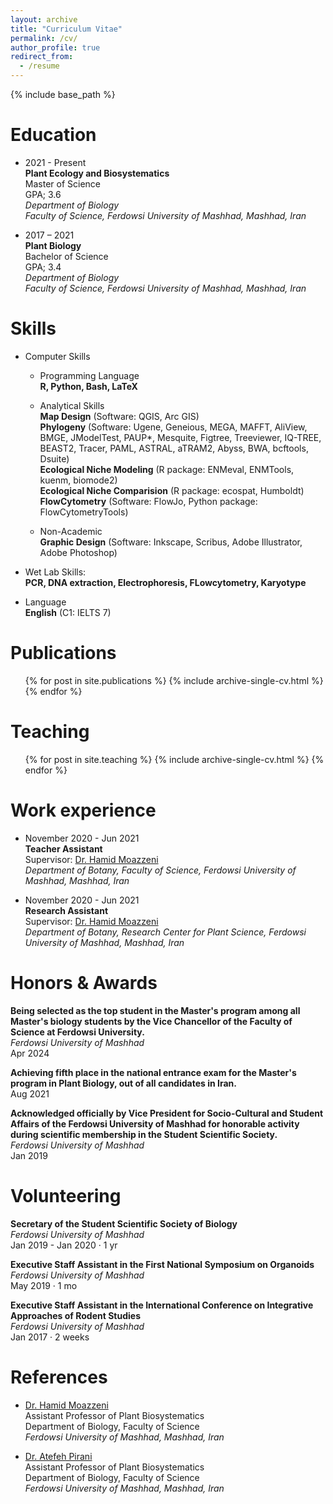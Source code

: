 ```yaml
---
layout: archive
title: "Curriculum Vitae"
permalink: /cv/
author_profile: true
redirect_from:
  - /resume
---
```


{% include base_path %}

Education
======
* 2021 - Present <br>
  **Plant Ecology and Biosystematics** <br>
  Master of Science<br>
  GPA; 3.6 <br>
  *Department of Biology* <br>
  *Faculty of Science, Ferdowsi University of Mashhad, Mashhad, Iran*<br>

* 2017 – 2021 <br>
  **Plant Biology** <br>
  Bachelor of Science <br>
  GPA; 3.4 <br>
  *Department of Biology* <br>
  *Faculty of Science, Ferdowsi University of Mashhad, Mashhad, Iran* <br>
  
Skills
======
* Computer Skills

    * Programming Language<br>
      **R, Python, Bash, LaTeX**

    * Analytical Skills<br>
        **Map Design** (Software: QGIS, Arc GIS)<br>
        **Phylogeny** (Software: Ugene, Geneious, MEGA, MAFFT, AliView, BMGE, JModelTest, PAUP\*, Mesquite, Figtree, Treeviewer, IQ-TREE, BEAST2, Tracer, PAML, ASTRAL, aTRAM2, Abyss, BWA, bcftools, Dsuite)<br>
        **Ecological Niche Modeling** (R package: ENMeval, ENMTools, kuenm, biomode2)<br>
        **Ecological Niche Comparision** (R package: ecospat, Humboldt)<br>
        **FlowCytometry** (Software: FlowJo, Python package: FlowCytometryTools)<br>


    * Non-Academic<br>
    **Graphic Design** (Software: Inkscape, Scribus, Adobe Illustrator, Adobe Photoshop)


* Wet Lab Skills:<br>
  **PCR, DNA extraction, Electrophoresis, FLowcytometry, Karyotype**
  
* Language<br>
        **English** (C1: IELTS 7)<br>

Publications
======
  <ul>{% for post in site.publications %}
    {% include archive-single-cv.html %}
  {% endfor %}</ul>

Teaching
======
  <ul>{% for post in site.teaching %}
    {% include archive-single-cv.html %}
  {% endfor %}</ul>

Work experience
======
* November 2020 - Jun 2021<br>
  **Teacher Assistant**<br>
  Supervisor: [Dr. Hamid Moazzeni](https://scholar.google.com/citations?hl=en&user=H8J7BPe_gNkC)<br>
  *Department of Botany, Faculty of Science, Ferdowsi University of Mashhad, Mashhad, Iran*<br>

* November 2020 - Jun 2021<br>
  **Research Assistant**<br>
  Supervisor: [Dr. Hamid Moazzeni](https://scholar.google.com/citations?hl=en&user=H8J7BPe_gNkC)<br>
  *Department of Botany, Research Center for Plant Science, Ferdowsi University of Mashhad, Mashhad, Iran*<br>

Honors & Awards
======
**Being selected as the top student in the Master's program among all Master's biology students by the Vice Chancellor of the Faculty of Science at Ferdowsi University.**<br>
*Ferdowsi University of Mashhad*<br>
Apr 2024<br>

**Achieving fifth place in the national entrance exam for the Master's program in Plant Biology, out of all candidates in Iran.**<br>
Aug 2021<br>

**Acknowledged officially by Vice President for Socio-Cultural and Student Affairs of the Ferdowsi University of Mashhad for honorable activity during scientific membership in the Student Scientific Society.**<br>
*Ferdowsi University of Mashhad*<br>
Jan 2019

Volunteering
======
**Secretary of the Student Scientific Society of Biology**<br>
*Ferdowsi University of Mashhad*<br>
Jan 2019 - Jan 2020 · 1 yr<br>

**Executive Staff Assistant in the First National Symposium on Organoids**<br>
*Ferdowsi University of Mashhad*<br>
May 2019 · 1 mo<br>

**Executive Staff Assistant in the International Conference on Integrative Approaches of Rodent Studies**<br>
*Ferdowsi University of Mashhad*<br>
Jan 2017 · 2 weeks<br>


References
======
* [Dr. Hamid Moazzeni](https://scholar.google.com/citations?hl=en&user=H8J7BPe_gNkC)<br>
  Assistant Professor of Plant Biosystematics<br>
  Department of Biology, Faculty of Science<br>
  *Ferdowsi University of Mashhad, Mashhad, Iran*<br>

* [Dr. Atefeh Pirani](https://scholar.google.com/citations?hl=en&user=nnxfaJoAAAAJ)<br>
  Assistant Professor of Plant Biosystematics<br>
  Department of Biology, Faculty of Science<br>
  *Ferdowsi University of Mashhad, Mashhad, Iran*<br> 
